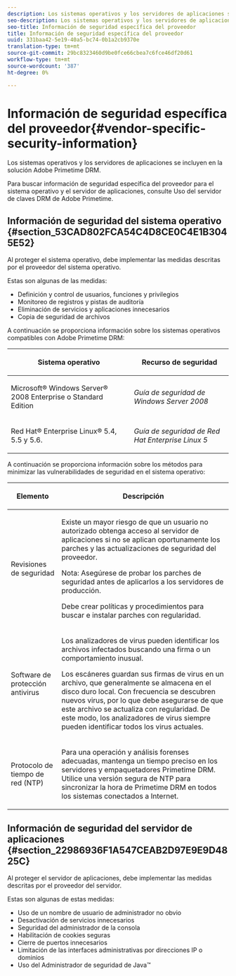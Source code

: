 ```yaml
---
description: Los sistemas operativos y los servidores de aplicaciones se incluyen en la solución Adobe Primetime DRM.
seo-description: Los sistemas operativos y los servidores de aplicaciones se incluyen en la solución Adobe Primetime DRM.
seo-title: Información de seguridad específica del proveedor
title: Información de seguridad específica del proveedor
uuid: 331baa42-5e19-40a5-bc74-0b1a2cb9370e
translation-type: tm+mt
source-git-commit: 29bc8323460d9be0fce66cbea7c6fce46df20d61
workflow-type: tm+mt
source-wordcount: '387'
ht-degree: 0%

---
```



# Información de seguridad específica del proveedor{#vendor-specific-security-information}

Los sistemas operativos y los servidores de aplicaciones se incluyen en la solución Adobe Primetime DRM.

Para buscar información de seguridad específica del proveedor para el sistema operativo y el servidor de aplicaciones, consulte Uso del servidor de claves DRM de Adobe Primetime.

## Información de seguridad del sistema operativo {#section_53CAD802FCA54C4D8CE0C4E1B3045E52}

Al proteger el sistema operativo, debe implementar las medidas descritas por el proveedor del sistema operativo.

Estas son algunas de las medidas:

* Definición y control de usuarios, funciones y privilegios
* Monitoreo de registros y pistas de auditoría
* Eliminación de servicios y aplicaciones innecesarios
* Copia de seguridad de archivos

A continuación se proporciona información sobre los sistemas operativos compatibles con Adobe Primetime DRM:

<table frame="all" colsep="1" rowsep="1" class="+ topic/table adobe-d/table " id="table_ugl_kjz_n4"> 
 <thead class="- topic/thead "> 
  <tr rowsep="1" class="- topic/row "> 
   <th colname="1" class="- topic/entry entry"> <p class="- topic/p ">Sistema operativo </p> </th> 
   <th colname="2" class="- topic/entry entry"> <p class="- topic/p ">Recurso de seguridad </p> </th> 
  </tr> 
 </thead>
 <tbody class="- topic/tbody "> 
  <tr rowsep="1" class="- topic/row "> 
   <td colname="1" class="- topic/entry "> <p class="- topic/p ">Microsoft® Windows Server® 2008 Enterprise o Standard Edition </p> </td> 
   <td colname="2" class="- topic/entry "> <p class="- topic/p "><i class="+ topic/ph hi-d/i ">Guía de seguridad de Windows Server 2008</i> </p> </td> 
  </tr> 
  <tr rowsep="0" class="- topic/row "> 
   <td colname="1" class="- topic/entry "> <p class="- topic/p ">Red Hat® Enterprise Linux® 5.4, 5.5 y 5.6. </p> </td> 
   <td colname="2" class="- topic/entry "> <p class="- topic/p "><i class="+ topic/ph hi-d/i ">Guía de seguridad de Red Hat Enterprise Linux 5</i> </p> </td> 
  </tr> 
 </tbody> 
</table>

A continuación se proporciona información sobre los métodos para minimizar las vulnerabilidades de seguridad en el sistema operativo:

<table frame="all" colsep="1" rowsep="1" class="+ topic/table adobe-d/table " id="table_whl_kjz_n4"> 
 <thead class="- topic/thead "> 
  <tr rowsep="1" class="- topic/row "> 
   <th colname="1" class="- topic/entry entry"> <p class="- topic/p ">Elemento </p> </th> 
   <th colname="2" class="- topic/entry entry"> <p class="- topic/p ">Descripción </p> </th> 
  </tr> 
 </thead>
 <tbody class="- topic/tbody "> 
  <tr rowsep="1" class="- topic/row "> 
   <td colname="1" class="- topic/entry "> <p class="- topic/p ">Revisiones de seguridad </p> </td> 
   <td colname="2" class="- topic/entry "> <p class="- topic/p ">Existe un mayor riesgo de que un usuario no autorizado obtenga acceso al servidor de aplicaciones si no se aplican oportunamente los parches y las actualizaciones de seguridad del proveedor. </p> <p>Nota:  Asegúrese de probar los parches de seguridad antes de aplicarlos a los servidores de producción. </p> <p class="- topic/p ">Debe crear políticas y procedimientos para buscar e instalar parches con regularidad. </p> </td> 
  </tr> 
  <tr rowsep="1" class="- topic/row "> 
   <td colname="1" class="- topic/entry "> <p class="- topic/p ">Software de protección antivirus </p> </td> 
   <td colname="2" class="- topic/entry "> <p class="- topic/p ">Los analizadores de virus pueden identificar los archivos infectados buscando una firma o un comportamiento inusual. </p> <p>Los escáneres guardan sus firmas de virus en un archivo, que generalmente se almacena en el disco duro local. Con frecuencia se descubren nuevos virus, por lo que debe asegurarse de que este archivo se actualiza con regularidad. De este modo, los analizadores de virus siempre pueden identificar todos los virus actuales. </p> </td> 
  </tr> 
  <tr rowsep="0" class="- topic/row "> 
   <td colname="1" class="- topic/entry "> <p class="- topic/p ">Protocolo de tiempo de red (NTP) </p> </td> 
   <td colname="2" class="- topic/entry "> <p class="- topic/p ">Para una operación y análisis forenses adecuadas, mantenga un tiempo preciso en los servidores y empaquetadores Primetime DRM. Utilice una versión segura de NTP para sincronizar la hora de Primetime DRM en todos los sistemas conectados a Internet. </p> </td> 
  </tr> 
 </tbody> 
</table>

## Información de seguridad del servidor de aplicaciones {#section_22986936F1A547CEAB2D97E9E9D4825C}

Al proteger el servidor de aplicaciones, debe implementar las medidas descritas por el proveedor del servidor.

Estas son algunas de estas medidas:

* Uso de un nombre de usuario de administrador no obvio
* Desactivación de servicios innecesarios
* Seguridad del administrador de la consola
* Habilitación de cookies seguras
* Cierre de puertos innecesarios
* Limitación de las interfaces administrativas por direcciones IP o dominios
* Uso del Administrador de seguridad de Java™

